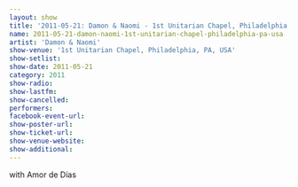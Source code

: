 ```yaml
---
layout: show
title: '2011-05-21: Damon & Naomi - 1st Unitarian Chapel, Philadelphia, PA, USA'
name: 2011-05-21-damon-naomi-1st-unitarian-chapel-philadelphia-pa-usa
artist: 'Damon & Naomi'
show-venue: '1st Unitarian Chapel, Philadelphia, PA, USA'
show-setlist: 
show-date: 2011-05-21
category: 2011
show-radio: 
show-lastfm: 
show-cancelled: 
performers: 
facebook-event-url: 
show-poster-url: 
show-ticket-url: 
show-venue-website: 
show-additional: 
---
```


with Amor de Días
